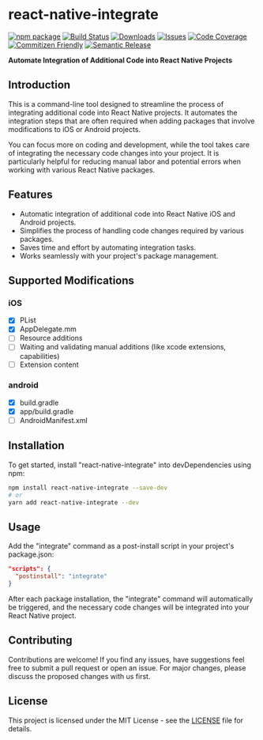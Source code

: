 # react-native-integrate

[![npm package][npm-img]][npm-url]
[![Build Status][build-img]][build-url]
[![Downloads][downloads-img]][downloads-url]
[![Issues][issues-img]][issues-url]
[![Code Coverage][codecov-img]][codecov-url]
[![Commitizen Friendly][commitizen-img]][commitizen-url]
[![Semantic Release][semantic-release-img]][semantic-release-url]

**Automate Integration of Additional Code into React Native Projects**

## Introduction

This is a command-line tool designed to streamline the process of integrating additional code into React Native projects. It automates the integration steps that are often required when adding packages that involve modifications to iOS or Android projects.

You can focus more on coding and development, while the tool takes care of integrating the necessary code changes into your project. It is particularly helpful for reducing manual labor and potential errors when working with various React Native packages.

## Features

- Automatic integration of additional code into React Native iOS and Android projects.
- Simplifies the process of handling code changes required by various packages.
- Saves time and effort by automating integration tasks.
- Works seamlessly with your project's package management.

## Supported Modifications


### iOS

- [x] PList
- [x] AppDelegate.mm
- [ ] Resource additions
- [ ] Waiting and validating manual additions (like xcode extensions, capabilities)
- [ ] Extension content

### android
- [x] build.gradle
- [x] app/build.gradle
- [ ] AndroidManifest.xml

## Installation

To get started, install "react-native-integrate" into devDependencies using npm:

```bash
npm install react-native-integrate --save-dev
# or
yarn add react-native-integrate --dev
```

## Usage

Add the "integrate" command as a post-install script in your project's package.json:

```json
"scripts": {
  "postinstall": "integrate"
}
```

After each package installation, the "integrate" command will automatically be triggered, and the necessary code changes will be integrated into your React Native project.

## Contributing

Contributions are welcome! If you find any issues, have suggestions feel free to submit a pull request or open an issue. For major changes, please discuss the proposed changes with us first.

## License

This project is licensed under the MIT License - see the [LICENSE](LICENSE) file for details.

[build-img]:https://github.com/murat-mehmet/react-native-integrate/actions/workflows/release.yml/badge.svg
[build-url]:https://github.com/murat-mehmet/react-native-integrate/actions/workflows/release.yml
[downloads-img]:https://img.shields.io/npm/dt/react-native-integrate
[downloads-url]:https://www.npmtrends.com/react-native-integrate
[npm-img]:https://img.shields.io/npm/v/react-native-integrate
[npm-url]:https://www.npmjs.com/package/react-native-integrate
[issues-img]:https://img.shields.io/github/issues/murat-mehmet/react-native-integrate
[issues-url]:https://github.com/murat-mehmet/react-native-integrate/issues
[codecov-img]:https://codecov.io/gh/murat-mehmet/react-native-integrate/branch/main/graph/badge.svg
[codecov-url]:https://codecov.io/gh/murat-mehmet/react-native-integrate
[semantic-release-img]:https://img.shields.io/badge/%20%20%F0%9F%93%A6%F0%9F%9A%80-semantic--release-e10079.svg
[semantic-release-url]:https://github.com/semantic-release/semantic-release
[commitizen-img]:https://img.shields.io/badge/commitizen-friendly-brightgreen.svg
[commitizen-url]:http://commitizen.github.io/cz-cli/
